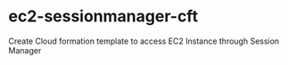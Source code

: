 # ec2-sessionmanager-cft
Create Cloud formation template to access EC2 Instance through Session Manager
